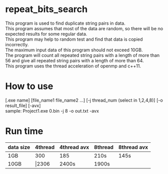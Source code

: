 # repeat_bits_search
This program is used to find duplicate string pairs in data.<br>
This program assumes that most of the data are random, so there will be no expected results for some regular data.<br>
This program may help to random test and find that data is copied incorrectly.<br>
The maximum input data of this program should not exceed 10GB.<br>
The program will count all repeated string pairs with a length of more than 56 and give all repeated string pairs with a length of more than 64.<br>
This program uses the thread acceleration of openmp and c++11. <br>

# How to use 
[.exe name] [file_name1 file_name2 ...] [-j thread_num (select in 1,2,4,8)] [-o result_file] [-avx] <br>
sample: Project1.exe 0.bin -j 8 -o out.txt -avx <br>

# Run time
|data size|4thread|4thread avx|8thread|8thread avx|
|----|-----|-----|-----|-----|
|1GB|300|185|210s|145s|
|10GB|\|2306|2400s|1900s|
